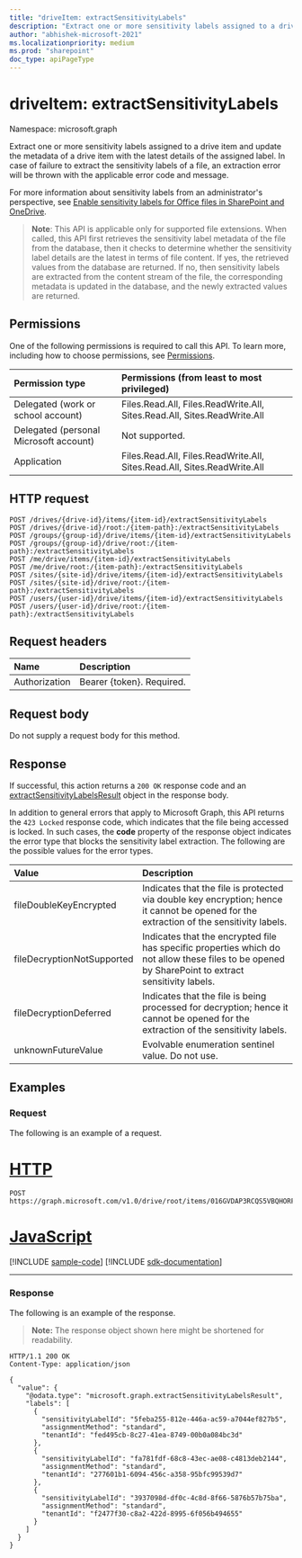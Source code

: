 ```yaml
---
title: "driveItem: extractSensitivityLabels"
description: "Extract one or more sensitivity labels assigned to a drive item."
author: "abhishek-microsoft-2021"
ms.localizationpriority: medium
ms.prod: "sharepoint"
doc_type: apiPageType
---
```


# driveItem: extractSensitivityLabels
Namespace: microsoft.graph

Extract one or more sensitivity labels assigned to a drive item and update the metadata of a drive item with the latest details of the assigned label. In case of failure to extract the sensitivity labels of a file, an extraction error will be thrown with the applicable error code and message.

For more information about sensitivity labels from an administrator's perspective, see [Enable sensitivity labels for Office files in SharePoint and OneDrive](/microsoft-365/compliance/sensitivity-labels-sharepoint-onedrive-files?view=o365-worldwide&preserve-view=true).

> **Note**: This API is applicable only for supported file extensions. When called, this API first retrieves the sensitivity label metadata of the file from the database, then it checks to determine whether the sensitivity label details are the latest in terms of file content. If yes, the retrieved values from the database are returned. If no, then sensitivity labels are extracted from the content stream of the file, the corresponding metadata is updated in the database, and the newly extracted values are returned.

## Permissions
One of the following permissions is required to call this API. To learn more, including how to choose permissions, see [Permissions](/graph/permissions-reference).

|Permission type                        | Permissions (from least to most privileged)                                                             |
|:--------------------------------------|:--------------------------------------------------------------------------------------------------------|
|Delegated (work or school account)     | Files.Read.All, Files.ReadWrite.All, Sites.Read.All, Sites.ReadWrite.All                                |
|Delegated (personal Microsoft account) | Not supported.                                                                                          |
|Application                            | Files.Read.All, Files.ReadWrite.All, Sites.Read.All, Sites.ReadWrite.All                                |

## HTTP request

<!-- {
  "blockType": "ignored"
}
-->
``` http
POST /drives/{drive-id}/items/{item-id}/extractSensitivityLabels
POST /drives/{drive-id}/root:/{item-path}:/extractSensitivityLabels
POST /groups/{group-id}/drive/items/{item-id}/extractSensitivityLabels
POST /groups/{group-id}/drive/root:/{item-path}:/extractSensitivityLabels
POST /me/drive/items/{item-id}/extractSensitivityLabels
POST /me/drive/root:/{item-path}:/extractSensitivityLabels
POST /sites/{site-id}/drive/items/{item-id}/extractSensitivityLabels
POST /sites/{site-id}/drive/root:/{item-path}:/extractSensitivityLabels
POST /users/{user-id}/drive/items/{item-id}/extractSensitivityLabels
POST /users/{user-id}/drive/root:/{item-path}:/extractSensitivityLabels
```

## Request headers
|Name|Description|
|:---|:---|
|Authorization|Bearer {token}. Required.|

## Request body
Do not supply a request body for this method.

## Response

If successful, this action returns a `200 OK` response code and an [extractSensitivityLabelsResult](../resources/extractsensitivitylabelsresult.md) object in the response body.

In addition to general errors that apply to Microsoft Graph, this API returns the `423 Locked` response code, which indicates that the file being accessed is locked. In such cases, the **code** property of the response object indicates the error type that blocks the sensitivity label extraction.
The following are the possible values for the error types.

| Value                       | Description                                                                                                         |
|:----------------------------|:--------------------------------------------------------------------------------------------------------------------|
| fileDoubleKeyEncrypted      | Indicates that the file is protected via double key encryption; hence it cannot be opened for the extraction of the sensitivity labels.             |
| fileDecryptionNotSupported  | Indicates that the encrypted file has specific properties which do not allow these files to be opened by SharePoint to extract sensitivity labels.    |
| fileDecryptionDeferred      | Indicates that the file is being processed for decryption; hence it cannot be opened for the extraction of the sensitivity labels.      |
| unknownFutureValue          | Evolvable enumeration sentinel value. Do not use.                                                                   |

## Examples

### Request

The following is an example of a request.


# [HTTP](#tab/http)
<!-- { "blockType": "request", "name": "extract-sensitivitylabels", "tags": "service.graph", "sampleKeys": ["016GVDAP3RCQS5VBQHORFIVU2ZMOSBL25U"] } -->
``` http
POST https://graph.microsoft.com/v1.0/drive/root/items/016GVDAP3RCQS5VBQHORFIVU2ZMOSBL25U/extractSensitivityLabels
```

# [JavaScript](#tab/javascript)
[!INCLUDE [sample-code](../includes/snippets/javascript/extract-sensitivitylabels-javascript-snippets.md)]
[!INCLUDE [sdk-documentation](../includes/snippets/snippets-sdk-documentation-link.md)]

---

### Response

The following is an example of the response.

>**Note:** The response object shown here might be shortened for readability.
<!-- {
  "blockType": "response",
  "truncated": true,
  "@odata.type": "microsoft.graph.extractSensitivityLabelsResult"
}
-->
``` http
HTTP/1.1 200 OK
Content-Type: application/json

{
  "value": {
    "@odata.type": "microsoft.graph.extractSensitivityLabelsResult",
    "labels": [
      {
        "sensitivityLabelId": "5feba255-812e-446a-ac59-a7044ef827b5",
        "assignmentMethod": "standard",
        "tenantId": "fed495cb-8c27-41ea-8749-00b0a084bc3d"
      },
      {
        "sensitivityLabelId": "fa781fdf-68c8-43ec-ae08-c4813deb2144",
        "assignmentMethod": "standard",
        "tenantId": "277601b1-6094-456c-a358-95bfc99539d7"
      },
      {
        "sensitivityLabelId": "3937098d-df0c-4c8d-8f66-5876b57b75ba",
        "assignmentMethod": "standard",
        "tenantId": "f2477f30-c8a2-422d-8995-6f056b494655"
      }
    ]
  }
}
```

